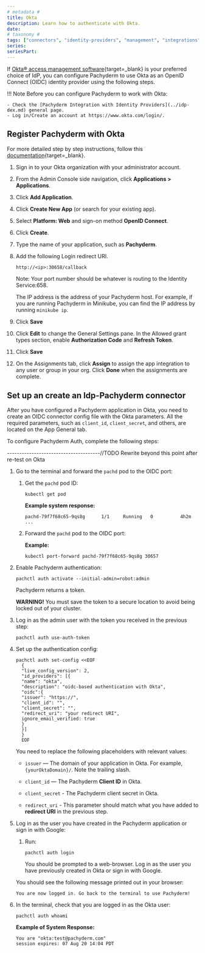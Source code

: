 ```yaml
---
# metadata # 
title: Okta
description: Learn how to authenticate with Okta.
date: 
# taxonomy #
tags: ["connectors", "identity-providers", "management", "integrations"]
series:
seriesPart:
---
```



If [Okta® access management software](https://www.okta.com){target=_blank}
is your preferred choice of IdP,
you can configure Pachyderm to use Okta as an OpenID Connect (OIDC) 
identity provider using the following steps. 

!!! Note
    Before you can configure Pachyderm to work with Okta:
    
    - Check the [Pachyderm Integration with Identity Providers](../idp-dex.md) general page.
    - Log in/Create an account at https://www.okta.com/login/. 


## Register Pachyderm with Okta

For more detailed step by step instructions, follow this [documentation](https://developer.okta.com/docs/guides/add-an-external-idp/apple/register-app-in-okta/){target=_blank}.

1. Sign in to your Okta organization with your administrator account.
1. From the Admin Console side navigation, click **Applications > Applications**.
1. Click **Add Application**.
1. Click **Create New App** (or search for your existing app).
1. Select **Platform: Web** and sign-on method **OpenID Connect**.
1. Click **Create**.
1. Type the name of your application, such as **Pachyderm**.
1. Add the following Login redirect URI. 
      ```shell
      http://<ip>:30658/callback
      ```
      Note: Your port number should be whatever is routing to the Identity Service:658.

      The IP address is the address of your Pachyderm host. For example,
      if you are running Pachyderm in Minikube, you can find the IP
      address by running `minikube ip`.

1. Click **Save**
1. Click **Edit** to change the General Settings pane. In the Allowed grant types section, enable **Authorization Code** and **Refresh Token**.
1. Click **Save**
1. On the Assignments tab, click **Assign** to assign the app integration to any user or group in your org. Click **Done** when the assignments are complete.


## Set up an create an Idp-Pachyderm connector

After you have configured a Pachyderm application in Okta, you
need to create an OIDC connector config file with the Okta parameters.
All the required parameters, such as `client_id`, `client_secret`, 
and others, are located on the App General tab.

To configure Pachyderm Auth, complete the following steps:

--------------------------------------//TODO Rewrite beyond this point after re-test on Okta


1. Go to the terminal and forward the `pachd` pod to the OIDC port:

   1. Get the `pachd` pod ID:

      ```shell
      kubectl get pod
      ```

      **Example system response:**

      ```shell
      pachd-79f7f68c65-9qs8g      1/1     Running   0          4h2m
      ...
      ```

   1. Forward the `pachd` pod to the OIDC port:

      **Example:**

      ```shell
      kubectl port-forward pachd-79f7f68c65-9qs8g 30657
      ```

1. Enable Pachyderm authentication:

      ```shell
      pachctl auth activate --initial-admin=robot:admin
      ```

      Pachyderm returns a token.

      **WARNING!** You must save the token to a secure location
      to avoid being locked out of your cluster.

1. Log in as the admin user with the token you received in the previous
step:

      ```shell
      pachctl auth use-auth-token
      ```

1. Set up the authentication config:

    ```shell
    pachctl auth set-config <<EOF
      {
      "live_config_version": 2,
      "id_providers": [{
      "name": "okta",
      "description": "oidc-based authentication with Okta",
      "oidc":{
      "issuer": "https://",
      "client_id": "",
      "client_secret": "",
      "redirect_uri": "your redirect URI",
      ignore_email_verified: true
      }
      }]
      }
      EOF
    ```

    You need to replace the following placeholders with relevant values:

    - `issuer` — The domain of your application in Okta. For example,
    `{yourOktaDomain}/`. Note the trailing slash.

    - `client_id` — The Pachyderm **Client ID** in Okta. 

    - `client_secret` - The Pachyderm client secret in Okta. 

    - `redirect_uri` - This parameter should match what you have added
    to **redirect URI** in the previous step.

1. Log in as the user you have created in the Pachyderm application
or sign in with Google:

   1. Run:

      ```shell
      pachctl auth login
      ```

      You should be prompted to a web-browser. Log in as the user you have
      previously created in Okta or sign in with Google.

    You should see the following message printed out in your browser:

    ```
    You are now logged in. Go back to the terminal to use Pachyderm!
    ```

1. In the terminal, check that you are logged in as the Okta user:

      ```shell
      pachctl auth whoami
      ```

      **Example of System Response:**

      ```shell
      You are "okta:test@pachyderm.com"
      session expires: 07 Aug 20 14:04 PDT
      ```
